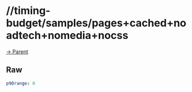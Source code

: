 
# //timing-budget/samples/pages+cached+noadtech+nomedia+nocss

[→ Parent](../..)


## Raw


```yaml
p90range: 0

```

